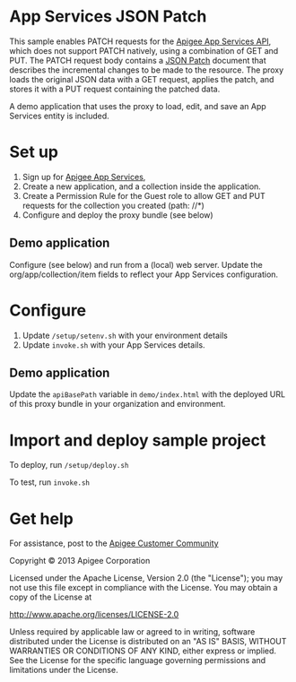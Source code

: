 # App Services JSON Patch

This sample enables PATCH requests for the [Apigee App Services API](
https://developers.apigee.com/), which does not support PATCH natively, using
a combination of GET and PUT. The PATCH request body contains a [JSON Patch](
http://tools.ietf.org/html/draft-ietf-appsawg-json-patch-10) document that
describes the incremental changes to be made to the resource. The proxy loads
the original JSON data with a GET request, applies the patch, and stores it
with a PUT request containing the patched data.

A demo application that uses the proxy to load, edit, and save
an App Services entity is included.

# Set up

1. Sign up for [Apigee App Services](https://apigee.com/usergrid/),
2. Create a new application, and a collection inside the application.
3. Create a Permission Rule for the Guest role to allow GET and PUT
    requests for the collection you created (path: /<collection-name>/*)
4. Configure and deploy the proxy bundle (see below)

## Demo application

Configure (see below) and run from a (local) web server.
Update the org/app/collection/item fields to reflect your App Services configuration.

# Configure 

1. Update `/setup/setenv.sh` with your environment details
2. Update `invoke.sh` with your App Services details.

## Demo application

Update the `apiBasePath` variable in `demo/index.html` with the
deployed URL of this proxy bundle in your organization and environment.

# Import and deploy sample project

To deploy, run `/setup/deploy.sh`

To test, run `invoke.sh`

# Get help

For assistance, post to the [Apigee Customer Community](http://support.apigee.com)

Copyright © 2013 Apigee Corporation

Licensed under the Apache License, Version 2.0 (the "License"); you may not use
this file except in compliance with the License. You may obtain a copy
of the License at

http://www.apache.org/licenses/LICENSE-2.0

Unless required by applicable law or agreed to in writing, software
distributed under the License is distributed on an "AS IS" BASIS,
WITHOUT WARRANTIES OR CONDITIONS OF ANY KIND, either express or implied.
See the License for the specific language governing permissions and
limitations under the License.
